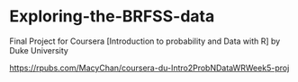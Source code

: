 # Exploring-the-BRFSS-data
Final Project for Coursera [Introduction to probability and Data with R] by Duke University

https://rpubs.com/MacyChan/coursera-du-Intro2ProbNDataWRWeek5-proj
